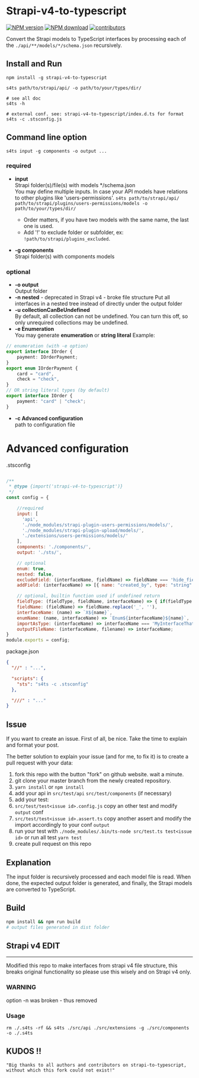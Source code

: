 # Strapi-v4-to-typescript


<span><a href="https://www.npmjs.com/package/strapi-v4-to-typescript" title="View this project on NPM"><img src="https://img.shields.io/npm/v/strapi-v4-to-typescript.svg" alt="NPM version" /></a></span>
<span><a href="https://www.npmjs.com/package/strapi-v4-to-typescript" title="View this project on NPM"><img src="https://img.shields.io/npm/dm/strapi-v4-to-typescript.svg" alt="NPM download" /></a></span>
<span><a href="https://github.com/lukassos/strapi-v4-to-typescript/" title="View this project on Github"><img src="https://img.shields.io/github/contributors/lukassos/strapi-v4-to-typescript" alt="contributors" /></a></span>


Convert the Strapi models to TypeScript interfaces by processing each of the `./api/**/models/*/schema.json` recursively.

## Install and Run

```shell
npm install -g strapi-v4-to-typescript

s4ts path/to/strapi/api/ -o path/to/your/types/dir/

# see all doc
s4ts -h

# external conf. see: strapi-v4-to-typescript/index.d.ts for format
s4ts -c .stsconfig.js
```

## Command line option

`s4ts input -g components -o output ...`

### required
* **input**  
Strapi folder(s)/file(s) with models */schema.json  
You may define multiple inputs. In case your API models have relations to other plugins like 'users-permissions'.
`s4ts path/to/strapi/api/ path/to/strapi/plugins/users-permissions/models -o path/to/your/types/dir/`  
  * Order matters, if you have two models with the same name, the last one is used.  
  * Add '!' to exclude folder or subfolder, ex: `!path/to/strapi/plugins_excluded`.

* **-g components**  
Strapi folder(s) with components models

### optional
* **-o output**  
Output folder
* **-n nested** - deprecated in Strapi v4 - broke file structure
Put all interfaces in a nested tree instead of directly under the output folder
* **-u collectionCanBeUndefined**  
By default, all collection can not be undefined. You can turn this off, so only unrequired collections may be undefined.
* **-e Enumeration**  
You may generate **enumeration** or **string literal**
Example:
```typescript
// enumeration (with -e option) 
export interface IOrder {
    payment: IOrderPayment;
}
export enum IOrderPayment {
    card = "card",
    check = "check",
}
// OR string literal types (by default)
export interface IOrder {
    payment: "card" | "check";
}
```

* **-c Advanced configuration**  
path to configuration file

# Advanced configuration

.stsconfig
```javascript

/**
 * @type {import('strapi-v4-to-typescript')}
 */
const config = {

    //required 
    input: [
      'api',
      './node_modules/strapi-plugin-users-permissions/models/',
      './node_modules/strapi-plugin-upload/models/',
      './extensions/users-permissions/models/'
    ],
    components: './components/',
    output: './sts/',

    // optional
    enum: true,
    nested: false,
    excludeField: (interfaceName, fieldName) => fieldName === 'hide_field',
    addField: (interfaceName) => [{ name: "created_by", type: "string" }],

    // optional, builtin function used if undefined return
    fieldType: (fieldType, fieldName, interfaceName) => { if(fieldType == 'datetime') return 'string' },
    fieldName: (fieldName) => fieldName.replace('_', ''),
    interfaceName: (name) => `X${name}`,
    enumName: (name, interfaceName) => `Enum${interfaceName}${name}`,
    importAsType: (interfaceName) => interfaceName === 'MyInterfaceThatWantsToImportAsTypes' /* or just true */,
    outputFileName: (interfaceName, filename) => interfaceName;
}
module.exports = config;
```

package.json
```json
{
  "//" : "...",

  "scripts": {
    "sts": "s4ts -c .stsconfig"
  },

  "///" : "..."
}
```

## Issue

If you want to create an issue. First of all, be nice. Take the time to explain and format your post.

The better solution to explain your issue (and for me, to fix it) is to create a pull request with your data:

1. fork this repo with the button "fork" on github website. wait a minute.
1. git clone your master branch from the newly created repository.
1. `yarn install` or `npm install`
1. add your api in `src/test/api` `src/test/components` (if necessary)
1. add your test:
  1. `src/test/test<issue id>.config.js` copy an other test and modify `output` conf
  1. `src/test/test<issue id>.assert.ts` copy another assert and modify the import accordingly to your conf `output`
1. run your test with `./node_modules/.bin/ts-node src/test.ts test<issue id>` or run all test `yarn test`
1. create pull request on this repo

## Explanation

The input folder is recursively processed and each model file is read. When done, the expected output folder is generated, and finally, the Strapi models are converted to TypeScript.

## Build

```sh
npm install && npm run build
# output files generated in dist folder
```



## Strapi v4 EDIT 
----

Modified this repo to make interfaces from strapi v4 file structure, this breaks original functionality so please use this wisely and on Strapi v4 only.

### WARNING
option -n was broken - thus removed 

### Usage
```
rm ./.s4ts -rf && s4ts ./src/api ./src/extensions -g ./src/components -o ./.s4ts 
```

## KUDOS !! 

    "Big thanks to all authors and contributors on strapi-to-typescript, without which this fork could not exist!"

